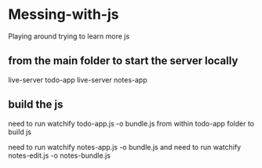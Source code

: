 # Messing-with-js

Playing around trying to learn more js

## from the main folder to start the server locally
live-server todo-app
live-server notes-app

## build the js
need to run watchify todo-app.js -o bundle.js from within todo-app folder to build js

need to run watchify notes-app.js -o bundle.js
and
need to run watchify notes-edit.js -o notes-bundle.js
